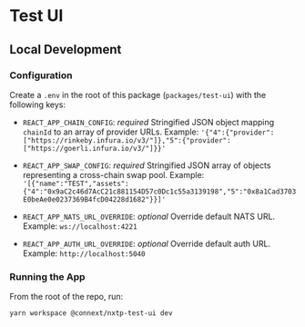 # Test UI

## Local Development

### Configuration

Create a `.env` in the root of this package (`packages/test-ui`) with the following keys:

- `REACT_APP_CHAIN_CONFIG`: _required_ Stringified JSON object mapping `chainId` to an array of provider URLs. Example: `'{"4":{"provider":["https://rinkeby.infura.io/v3/"]},"5":{"provider":["https://goerli.infura.io/v3/"]}}'`

- `REACT_APP_SWAP_CONFIG`: _required_ Stringified JSON array of objects representing a cross-chain swap pool. Example: `'[{"name":"TEST","assets":{"4":"0x9aC2c46d7AcC21c881154D57c0Dc1c55a3139198","5":"0x8a1Cad3703E0beAe0e0237369B4fcD04228d1682"}}]'`

- `REACT_APP_NATS_URL_OVERRIDE`: _optional_ Override default NATS URL. Example: `ws://localhost:4221`

- `REACT_APP_AUTH_URL_OVERRIDE`: _optional_ Override default auth URL. Example: `http://localhost:5040`

### Running the App

From the root of the repo, run:

`yarn workspace @connext/nxtp-test-ui dev`
